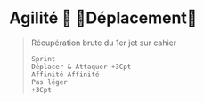 # Agilité  Déplacement

> Récupération brute du 1er jet sur cahier
>
> ```text
> Sprint
> Déplacer & Attaquer +3Cpt
> Affinité Affinité 
> Pas léger 
> +3Cpt
> ```

